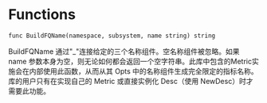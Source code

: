 # Functions #
```
func BuildFQName(namespace, subsystem, name string) string
```
BuildFQName 通过"_"连接给定的三个名称组件。空名称组件被忽略。如果 name 参数本身为空，则无论如何都会返回一个空字符串。此库中包含的Metric实施会在内部使用此函数，从而从其 Opts 中的名称组件生成完全限定的指标名称。库的用户只有在实现自己的 Metric 或直接实例化 Desc（使用 NewDesc）时才需要此功能。
